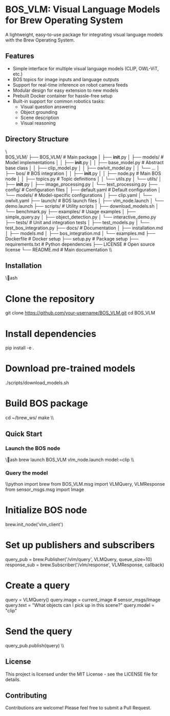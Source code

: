 ﻿# BOS_VLM: Visual Language Models for Brew Operating System

A lightweight, easy-to-use package for integrating visual language models with the Brew Operating System.

## Features

- Simple interface for multiple visual language models (CLIP, OWL-ViT, etc.)
- BOS topics for image inputs and language outputs
- Support for real-time inference on robot camera feeds
- Modular design for easy extension to new models
- Prebuilt Docker container for hassle-free setup
- Built-in support for common robotics tasks:
  - Visual question answering
  - Object grounding
  - Scene description
  - Visual reasoning

## Directory Structure

\\\
BOS_VLM/
├── BOS_VLM/                      # Main package
│   ├── __init__.py
│   ├── models/                   # Model implementations
│   │   ├── __init__.py
│   │   ├── base_model.py         # Abstract base class
│   │   ├── clip_model.py
│   │   ├── owlvit_model.py
│   │   └── ...
│   ├── bos/                      # BOS integration
│   │   ├── __init__.py
│   │   ├── node.py               # Main BOS node
│   │   ├── topics.py             # Topic definitions
│   │   └── utils.py
│   └── utils/
│       ├── __init__.py
│       ├── image_processing.py
│       └── text_processing.py
├── config/                       # Configuration files
│   ├── default.yaml              # Default configuration
│   └── models/                   # Model-specific configurations
│       ├── clip.yaml
│       └── owlvit.yaml
├── launch/                       # BOS launch files
│   ├── vlm_node.launch
│   └── demo.launch
├── scripts/                      # Utility scripts
│   ├── download_models.sh
│   └── benchmark.py
├── examples/                     # Usage examples
│   ├── simple_query.py
│   ├── object_detection.py
│   └── interactive_demo.py
├── tests/                        # Unit and integration tests
│   ├── test_models.py
│   └── test_bos_integration.py
├── docs/                         # Documentation
│   ├── installation.md
│   ├── models.md
│   ├── bos_integration.md
│   └── examples.md
├── Dockerfile                    # Docker setup
├── setup.py                      # Package setup
├── requirements.txt              # Python dependencies
├── LICENSE                       # Open source license
└── README.md                     # Main documentation
\\\

## Installation

\\\ash
# Clone the repository
git clone https://github.com/your-username/BOS_VLM.git
cd BOS_VLM

# Install dependencies
pip install -e .

# Download pre-trained models
./scripts/download_models.sh

# Build BOS package
cd ~/brew_ws/
make
\\\

## Quick Start

### Launch the BOS node

\\\ash
brew launch BOS_VLM vlm_node.launch model:=clip
\\\

### Query the model

\\\python
import brew
from BOS_VLM.msg import VLMQuery, VLMResponse
from sensor_msgs.msg import Image

# Initialize BOS node
brew.init_node('vlm_client')

# Set up publishers and subscribers
query_pub = brew.Publisher('/vlm/query', VLMQuery, queue_size=10)
response_sub = brew.Subscriber('/vlm/response', VLMResponse, callback)

# Create a query
query = VLMQuery()
query.image = current_image  # sensor_msgs/Image
query.text = "What objects can I pick up in this scene?"
query.model = "clip"

# Send the query
query_pub.publish(query)
\\\

## License

This project is licensed under the MIT License - see the LICENSE file for details.

## Contributing

Contributions are welcome! Please feel free to submit a Pull Request.
